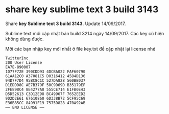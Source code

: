 # share key sublime text 3 build 3143
Share **key Sublime text 3 build 3143**. Update 14/09/2017.

Sublime text mới cập nhật bản build 3214 ngày 14/09/2017. Các key cũ hiện không dùng được.

Mời các bạn nhập key mới nhất ở file key.txt để cập nhật lại license nhé

```—– BEGIN LICENSE —–
TwitterInc
200 User License
EA7E-890007
1D77F72E 390CDD93 4DCBA022 FAF60790
61AA12C0 A37081C5 D0316412 4584D136
94D7F7D4 95BC8C1C 527DA828 560BB037
D1EDDD8C AE7B379F 50C9D69D B35179EF
2FE898C4 8E4277A8 555CE714 E1FB0E43
D5D52613 C3D12E98 BC49967F 7652EED2
9D2D2E61 67610860 6D338B72 5CF95C69
E36B85CC 84991F19 7575D828 470A92AB
—— END LICENSE ——
